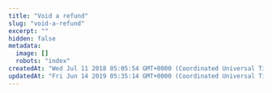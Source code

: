 ```yaml
---
title: "Void a refund"
slug: "void-a-refund"
excerpt: ""
hidden: false
metadata: 
  image: []
  robots: "index"
createdAt: "Wed Jul 11 2018 05:05:54 GMT+0000 (Coordinated Universal Time)"
updatedAt: "Fri Jun 14 2019 05:35:14 GMT+0000 (Coordinated Universal Time)"
---
```


